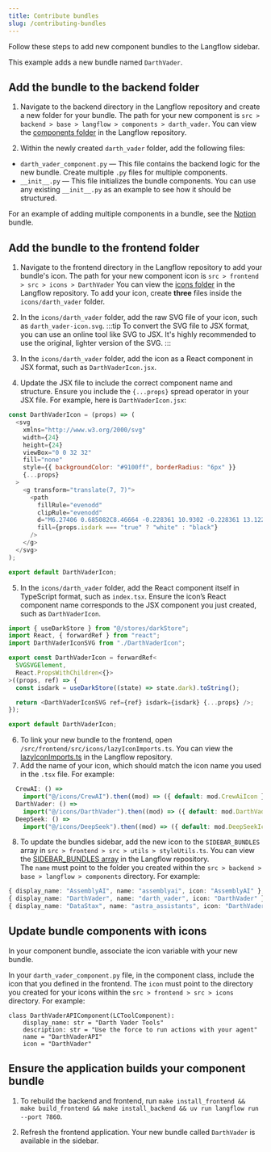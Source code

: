 ```yaml
---
title: Contribute bundles
slug: /contributing-bundles
---
```


Follow these steps to add new component bundles to the Langflow sidebar.

This example adds a new bundle named `DarthVader`.

## Add the bundle to the backend folder

1. Navigate to the backend directory in the Langflow repository and create a new folder for your bundle.
The path for your new component is `src > backend > base > langflow > components > darth_vader`.
You can view the [components folder](https://github.com/langflow-ai/langflow/tree/main/src/backend/base/langflow/components) in the Langflow repository.

2. Within the newly created `darth_vader` folder, add the following files:

* `darth_vader_component.py` — This file contains the backend logic for the new bundle. Create multiple `.py` files for multiple components.
* `__init__.py` — This file initializes the bundle components. You can use any existing `__init__.py` as an example to see how it should be structured.

For an example of adding multiple components in a bundle, see the [Notion](https://github.com/langflow-ai/langflow/tree/main/src/backend/base/langflow/components/Notion) bundle.


## Add the bundle to the frontend folder

1. Navigate to the frontend directory in the Langflow repository to add your bundle's icon.
The path for your new component icon is `src > frontend > src > icons > DarthVader`
You can view the [icons folder](https://github.com/langflow-ai/langflow/tree/main/src/frontend/src/icons) in the Langflow repository.
To add your icon, create **three** files inside the `icons/darth_vader` folder.

2. In the `icons/darth_vader` folder, add the raw SVG file of your icon, such as `darth_vader-icon.svg`.
:::tip
To convert the SVG file to JSX format, you can use an online tool like SVG to JSX.
It's highly recommended to use the original, lighter version of the SVG.
:::
3. In the `icons/darth_vader` folder, add the icon as a React component in JSX format, such as `DarthVaderIcon.jsx`.
4. Update the JSX file to include the correct component name and structure.
Ensure you include the `{...props}` spread operator in your JSX file.
For example, here is `DarthVaderIcon.jsx`:
```javascript
const DarthVaderIcon = (props) => (
  <svg
    xmlns="http://www.w3.org/2000/svg"
    width={24}
    height={24}
    viewBox="0 0 32 32"
    fill="none"
    style={{ backgroundColor: "#9100ff", borderRadius: "6px" }}
    {...props}
  >
    <g transform="translate(7, 7)">
      <path
        fillRule="evenodd"
        clipRule="evenodd"
        d="M6.27406 0.685082C8.46664 -0.228361 10.9302 -0.228361 13.1229 0.685082C14.6773 1.33267 16.0054 2.40178 16.9702 3.75502C17.6126 4.65574 17.0835 5.84489 16.045 6.21613L13.5108 7.12189C12.9962 7.30585 12.4289 7.26812 11.9429 7.01756C11.8253 6.95701 11.7298 6.86089 11.6696 6.74266L10.2591 3.97469C10.0249 3.51519 9.37195 3.51519 9.13783 3.97469L7.72731 6.74274C7.66714 6.86089 7.57155 6.95701 7.454 7.01756L4.70187 8.43618C4.24501 8.67169 4.24501 9.3284 4.70187 9.56391L7.454 10.9825C7.57155 11.0431 7.66714 11.1392 7.72731 11.2574L9.13783 14.0254C9.37195 14.4849 10.0249 14.4849 10.2591 14.0254L11.6696 11.2574C11.7298 11.1392 11.8253 11.0431 11.9428 10.9825C12.429 10.7319 12.9965 10.6942 13.5112 10.8781L16.045 11.7838C17.0835 12.1551 17.6126 13.3442 16.9704 14.245C16.0054 15.5982"
        fill={props.isdark === "true" ? "white" : "black"}
      />
    </g>
  </svg>
);

export default DarthVaderIcon;
```

5. In the `icons/darth_vader` folder, add the React component itself in TypeScript format, such as `index.tsx`.
Ensure the icon’s React component name corresponds to the JSX component you just created, such as `DarthVaderIcon`.
```typescript
import { useDarkStore } from "@/stores/darkStore";
import React, { forwardRef } from "react";
import DarthVaderIconSVG from "./DarthVaderIcon";

export const DarthVaderIcon = forwardRef<
  SVGSVGElement,
  React.PropsWithChildren<{}>
>((props, ref) => {
  const isdark = useDarkStore((state) => state.dark).toString();

  return <DarthVaderIconSVG ref={ref} isdark={isdark} {...props} />;
});

export default DarthVaderIcon;
```

6. To link your new bundle to the frontend, open `/src/frontend/src/icons/lazyIconImports.ts`.
You can view the [lazyIconImports.ts](https://github.com/langflow-ai/langflow/blob/main/src/frontend/src/icons/lazyIconImports.ts) in the Langflow repository.
7. Add the name of your icon, which should match the icon name you used in the `.tsx` file.
For example:
```typescript
  CrewAI: () =>
    import("@/icons/CrewAI").then((mod) => ({ default: mod.CrewAiIcon })),
  DarthVader: () =>
    import("@/icons/DarthVader").then((mod) => ({ default: mod.DarthVaderIcon })),
  DeepSeek: () =>
    import("@/icons/DeepSeek").then((mod) => ({ default: mod.DeepSeekIcon })),
```

8. To update the bundles sidebar, add the new icon to the `SIDEBAR_BUNDLES` array in `src > frontend > src > utils > styleUtils.ts`.
You can view the [SIDEBAR_BUNDLES array](https://github.com/langflow-ai/langflow/blob/main/src/frontend/src/utils/styleUtils.ts#L231) in the Langflow repository.\
The `name` must point to the folder you created within the `src > backend > base > langflow > components` directory.
For example:
```typescript
{ display_name: "AssemblyAI", name: "assemblyai", icon: "AssemblyAI" },
{ display_name: "DarthVader", name: "darth_vader", icon: "DarthVader" },
{ display_name: "DataStax", name: "astra_assistants", icon: "DarthVader" },
```

## Update bundle components with icons

In your component bundle, associate the icon variable with your new bundle.

In your `darth_vader_component.py` file, in the component class, include the icon that you defined in the frontend.
The `icon` must point to the directory you created for your icons within the `src > frontend > src > icons` directory.
For example:
```
class DarthVaderAPIComponent(LCToolComponent):
    display_name: str = "Darth Vader Tools"
    description: str = "Use the force to run actions with your agent"
    name = "DarthVaderAPI"
    icon = "DarthVader"
```

## Ensure the application builds your component bundle

1. To rebuild the backend and frontend, run `make install_frontend && make build_frontend && make install_backend && uv run langflow run --port 7860`.

2. Refresh the frontend application.
Your new bundle called `DarthVader` is available in the sidebar.